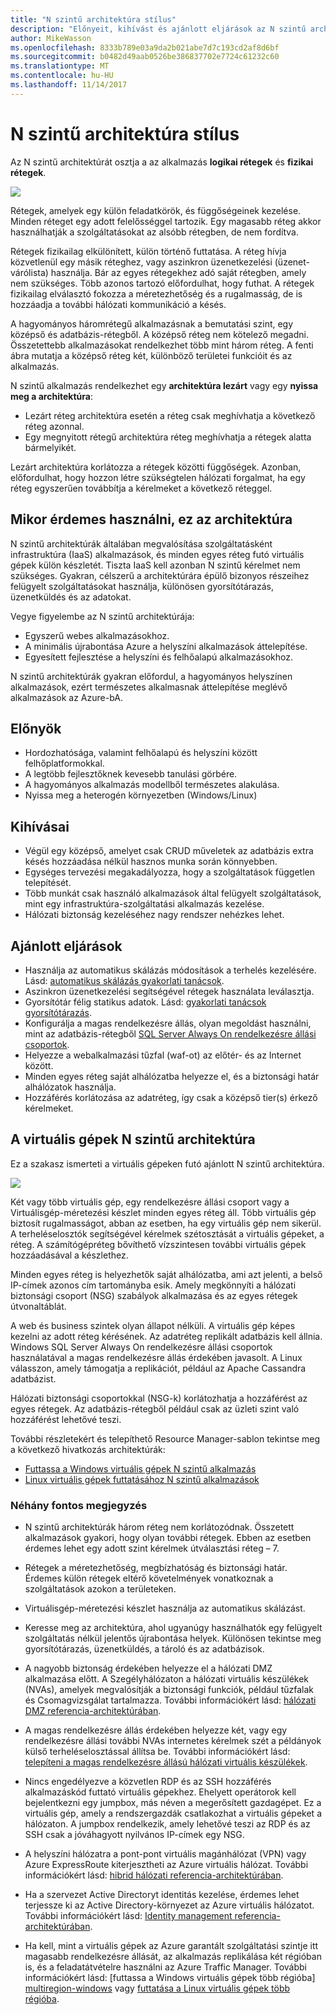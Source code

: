 ```yaml
---
title: "N szintű architektúra stílus"
description: "Előnyeit, kihívást és ajánlott eljárások az N szintű architektúrák ismerteti az Azure-on"
author: MikeWasson
ms.openlocfilehash: 8333b789e03a9da2b021abe7d7c193cd2af8d6bf
ms.sourcegitcommit: b0482d49aab0526be386837702e7724c61232c60
ms.translationtype: MT
ms.contentlocale: hu-HU
ms.lasthandoff: 11/14/2017
---
```

# <a name="n-tier-architecture-style"></a>N szintű architektúra stílus

Az N szintű architektúrát osztja a az alkalmazás **logikai rétegek** és **fizikai rétegek**. 

![](./images/n-tier-logical.svg)

Rétegek, amelyek egy külön feladatkörök, és függőségeinek kezelése. Minden réteget egy adott felelősséggel tartozik. Egy magasabb réteg akkor használhatják a szolgáltatásokat az alsóbb rétegben, de nem fordítva. 

Rétegek fizikailag elkülönített, külön történő futtatása. A réteg hívja közvetlenül egy másik réteghez, vagy aszinkron üzenetkezelési (üzenet-várólista) használja. Bár az egyes rétegekhez adó saját rétegben, amely nem szükséges. Több azonos tartozó előfordulhat, hogy futhat. A rétegek fizikailag elválasztó fokozza a méretezhetőség és a rugalmasság, de is hozzáadja a további hálózati kommunikáció a késés. 

A hagyományos háromrétegű alkalmazásnak a bemutatási szint, egy középső és adatbázis-rétegből. A középső réteg nem kötelező megadni. Összetettebb alkalmazásokat rendelkezhet több mint három réteg. A fenti ábra mutatja a középső réteg két, különböző területei funkcióit és az alkalmazás. 

N szintű alkalmazás rendelkezhet egy **architektúra lezárt** vagy egy **nyissa meg a architektúra**:

- Lezárt réteg architektúra esetén a réteg csak meghívhatja a következő réteg azonnal. 
- Egy megnyitott rétegű architektúra réteg meghívhatja a rétegek alatta bármelyikét. 

Lezárt architektúra korlátozza a rétegek közötti függőségek. Azonban, előfordulhat, hogy hozzon létre szükségtelen hálózati forgalmat, ha egy réteg egyszerűen továbbítja a kérelmeket a következő réteggel. 

## <a name="when-to-use-this-architecture"></a>Mikor érdemes használni, ez az architektúra

N szintű architektúrák általában megvalósítása szolgáltatásként infrastruktúra (IaaS) alkalmazások, és minden egyes réteg futó virtuális gépek külön készletét. Tiszta IaaS kell azonban N szintű kérelmet nem szükséges. Gyakran, célszerű a architektúrára épülő bizonyos részeihez felügyelt szolgáltatásokat használja, különösen gyorsítótárazás, üzenetküldés és az adatokat.

Vegye figyelembe az N szintű architektúrája:

- Egyszerű webes alkalmazásokhoz. 
- A minimális újrabontása Azure a helyszíni alkalmazások áttelepítése.
- Egyesített fejlesztése a helyszíni és felhőalapú alkalmazásokhoz.

N szintű architektúrák gyakran előfordul, a hagyományos helyszínen alkalmazások, ezért természetes alkalmasnak áttelepítése meglévő alkalmazások az Azure-bA.

## <a name="benefits"></a>Előnyök

- Hordozhatósága, valamint felhőalapú és helyszíni között felhőplatformokkal.
- A legtöbb fejlesztőknek kevesebb tanulási görbére.
- A hagyományos alkalmazás modellből természetes alakulása.
- Nyissa meg a heterogén környezetben (Windows/Linux)

## <a name="challenges"></a>Kihívásai

- Végül egy középső, amelyet csak CRUD műveletek az adatbázis extra késés hozzáadása nélkül hasznos munka során könnyebben. 
- Egységes tervezési megakadályozza, hogy a szolgáltatások független telepítését.
- Több munkát csak használó alkalmazások által felügyelt szolgáltatások, mint egy infrastruktúra-szolgáltatási alkalmazás kezelése. 
- Hálózati biztonság kezeléséhez nagy rendszer nehézkes lehet.

## <a name="best-practices"></a>Ajánlott eljárások

- Használja az automatikus skálázás módosítások a terhelés kezelésére. Lásd: [automatikus skálázás gyakorlati tanácsok][autoscaling].
- Aszinkron üzenetkezelési segítségével rétegek használata leválasztja.
- Gyorsítótár félig statikus adatok. Lásd: [gyakorlati tanácsok gyorsítótárazás][caching].
- Konfigurálja a magas rendelkezésre állás, olyan megoldást használni, mint az adatbázis-rétegből [SQL Server Always On rendelkezésre állási csoportok][sql-always-on].
- Helyezze a webalkalmazási tűzfal (waf-ot) az előtér- és az Internet között.
- Minden egyes réteg saját alhálózatba helyezze el, és a biztonsági határ alhálózatok használja. 
- Hozzáférés korlátozása az adatréteg, így csak a középső tier(s) érkező kérelmeket.

## <a name="n-tier-architecture-on-virtual-machines"></a>A virtuális gépek N szintű architektúra

Ez a szakasz ismerteti a virtuális gépeken futó ajánlott N szintű architektúra. 

![](./images/n-tier-physical.png)

Két vagy több virtuális gép, egy rendelkezésre állási csoport vagy a Virtuálisgép-méretezési készlet minden egyes réteg áll. Több virtuális gép biztosít rugalmasságot, abban az esetben, ha egy virtuális gép nem sikerül. A terheléselosztók segítségével kérelmek szétosztását a virtuális gépeket, a réteg. A számítógépréteg bővíthető vízszintesen további virtuális gépek hozzáadásával a készlethez. 

Minden egyes réteg is helyezhetők saját alhálózatba, ami azt jelenti, a belső IP-címek azonos cím tartományba esik. Amely megkönnyíti a hálózati biztonsági csoport (NSG) szabályok alkalmazása és az egyes rétegek útvonaltáblát.

A web és business szintek olyan állapot nélküli. A virtuális gép képes kezelni az adott réteg kérésének. Az adatréteg replikált adatbázis kell állnia. Windows SQL Server Always On rendelkezésre állási csoportok használatával a magas rendelkezésre állás érdekében javasolt. A Linux válasszon, amely támogatja a replikációt, például az Apache Cassandra adatbázist. 

Hálózati biztonsági csoportokkal (NSG-k) korlátozhatja a hozzáférést az egyes rétegek. Az adatbázis-rétegből például csak az üzleti szint való hozzáférést lehetővé teszi.

További részletekért és telepíthető Resource Manager-sablon tekintse meg a következő hivatkozás architektúrák:

- [Futtassa a Windows virtuális gépek N szintű alkalmazás][n-tier-windows]
- [Linux virtuális gépek futtatásához N szintű alkalmazások][n-tier-linux]

### <a name="additional-considerations"></a>Néhány fontos megjegyzés

- N szintű architektúrák három réteg nem korlátozódnak. Összetett alkalmazások gyakori, hogy olyan további rétegek. Ebben az esetben érdemes lehet egy adott szint kérelmek útválasztási réteg – 7.

- Rétegek a méretezhetőség, megbízhatóság és biztonsági határ. Érdemes külön rétegek eltérő követelmények vonatkoznak a szolgáltatások azokon a területeken.

- Virtuálisgép-méretezési készlet használja az automatikus skálázást.

- Keresse meg az architektúra, ahol ugyanúgy használhatók egy felügyelt szolgáltatás nélkül jelentős újrabontása helyek. Különösen tekintse meg gyorsítótárazás, üzenetküldés, a tároló és az adatbázisok. 

- A nagyobb biztonság érdekében helyezze el a hálózati DMZ alkalmazása előtt. A Szegélyhálózaton a hálózati virtuális készülékek (NVAs), amelyek megvalósítják a biztonsági funkciók, például tűzfalak és Csomagvizsgálat tartalmazza. További információkért lásd: [hálózati DMZ referencia-architektúrában][dmz].

- A magas rendelkezésre állás érdekében helyezze két, vagy egy rendelkezésre állási további NVAs internetes kérelmek szét a példányok külső terheléselosztással állítsa be. További információkért lásd: [telepíteni a magas rendelkezésre állású hálózati virtuális készülékek][ha-nva].

- Nincs engedélyezve a közvetlen RDP és az SSH hozzáférés alkalmazáskód futtató virtuális gépekhez. Ehelyett operátorok kell bejelentkezni egy jumpbox, más néven a megerősített gazdagépet. Ez a virtuális gép, amely a rendszergazdák csatlakozhat a virtuális gépeket a hálózaton. A jumpbox rendelkezik, amely lehetővé teszi az RDP és az SSH csak a jóváhagyott nyilvános IP-címek egy NSG.

- A helyszíni hálózatra a pont-pont virtuális magánhálózat (VPN) vagy Azure ExpressRoute kiterjesztheti az Azure virtuális hálózat. További információkért lásd: [hibrid hálózati referencia-architektúrában][hybrid-network].

- Ha a szervezet Active Directoryt identitás kezelése, érdemes lehet terjessze ki az Active Directory-környezet az Azure virtuális hálózatot. További információkért lásd: [Identity management referencia-architektúrában][identity].

- Ha kell, mint a virtuális gépek az Azure garantált szolgáltatási szintje itt magasabb rendelkezésre állását, az alkalmazás replikálása két régióban is, és a feladatátvételre használni az Azure Traffic Manager. További információkért lásd: [futtassa a Windows virtuális gépek több régióba] [ multiregion-windows] vagy [futtatása a Linux virtuális gépek több régióba][multiregion-linux].

[autoscaling]: ../../best-practices/auto-scaling.md
[caching]: ../../best-practices/caching.md
[dmz]: ../../reference-architectures/dmz/index.md
[ha-nva]: ../../reference-architectures/dmz/nva-ha.md
[hybrid-network]: ../../reference-architectures/hybrid-networking/index.md
[identity]: ../../reference-architectures/identity/index.md
[multiregion-linux]: ../../reference-architectures/virtual-machines-linux/multi-region-application.md
[multiregion-windows]: ../../reference-architectures/virtual-machines-windows/multi-region-application.md
[n-tier-linux]: ../../reference-architectures/virtual-machines-linux/n-tier.md
[n-tier-windows]: ../../reference-architectures/virtual-machines-windows/n-tier.md
[sql-always-on]: /sql/database-engine/availability-groups/windows/always-on-availability-groups-sql-server